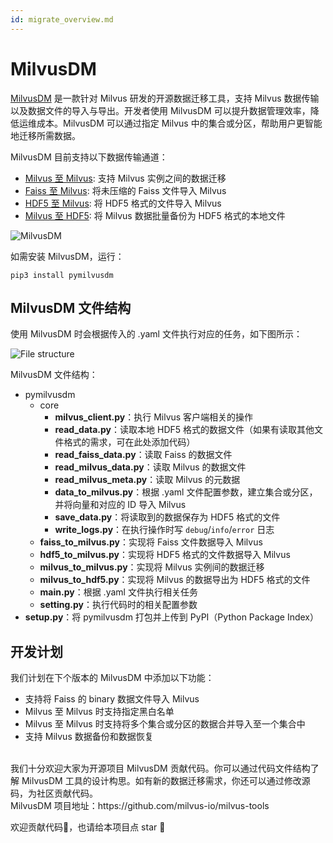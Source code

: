 ```yaml
---
id: migrate_overview.md
---
```


# MilvusDM
[MilvusDM](https://github.com/milvus-io/milvus-tools) 是一款针对 Milvus 研发的开源数据迁移工具，支持 Milvus 数据传输以及数据文件的导入与导出。开发者使用 MilvusDM 可以提升数据管理效率，降低运维成本。MilvusDM 可以通过指定 Milvus 中的集合或分区，帮助用户更智能地迁移所需数据。

MilvusDM 目前支持以下数据传输通道：

- [Milvus 至 Milvus](m2m.md): 支持 Milvus 实例之间的数据迁移
- [Faiss 至 Milvus](f2m.md): 将未压缩的 Faiss 文件导入 Milvus
- [HDF5 至 Milvus](h2m.md): 将 HDF5 格式的文件导入 Milvus
- [Milvus 至 HDF5](m2h.md): 将 Milvus 数据批量备份为 HDF5 格式的本地文件

![MilvusDM](../../../assets/milvusdm.jpeg)


如需安装 MilvusDM，运行：
```
pip3 install pymilvusdm
```


## MilvusDM 文件结构
使用 MilvusDM 时会根据传入的 .yaml 文件执行对应的任务，如下图所示：

![File structure](../../../assets/file_structure.png)

MilvusDM 文件结构：

- pymilvusdm
  - core
    - **milvus_client.py**：执行 Milvus 客户端相关的操作
    - **read_data.py**：读取本地 HDF5 格式的数据文件（如果有读取其他文件格式的需求，可在此处添加代码）
    - **read_faiss_data.py**：读取 Faiss 的数据文件
    - **read_milvus_data.py**：读取 Milvus 的数据文件
    - **read_milvus_meta.py**：读取 Milvus 的元数据
    - **data_to_milvus.py**：根据 .yaml 文件配置参数，建立集合或分区，并将向量和对应的 ID 导入 Milvus
    - **save_data.py**：将读取到的数据保存为 HDF5 格式的文件
    - **write_logs.py**：在执行操作时写 `debug`/`info`/`error` 日志
  - **faiss_to_milvus.py**：实现将 Faiss 文件数据导入 Milvus
  - **hdf5_to_milvus.py**：实现将 HDF5 格式的文件数据导入 Milvus
  - **milvus_to_milvus.py**：实现将 Milvus 实例间的数据迁移
  - **milvus_to_hdf5.py**：实现将 Milvus 的数据导出为 HDF5 格式的文件
  - **main.py**：根据 .yaml 文件执行相关任务
  - **setting.py**：执行代码时的相关配置参数
- **setup.py**：将 pymilvusdm 打包并上传到 PyPI（Python Package Index）

## 开发计划

我们计划在下个版本的 MilvusDM 中添加以下功能：

- 支持将 Faiss 的 binary 数据文件导入 Milvus
- Milvus 至 Milvus 时支持指定黑白名单
- Milvus 至 Milvus 时支持将多个集合或分区的数据合并导入至一个集合中
- 支持 Milvus 数据备份和数据恢复
</br>
我们十分欢迎大家为开源项目 MilvusDM 贡献代码。你可以通过代码文件结构了解 MilvusDM 工具的设计构思。如有新的数据迁移需求，你还可以通过修改源码，为社区贡献代码。

<div class="alert note">
MilvusDM 项目地址：https://github.com/milvus-io/milvus-tools

欢迎贡献代码👏，也请给本项目点 star 🌟
</div>


